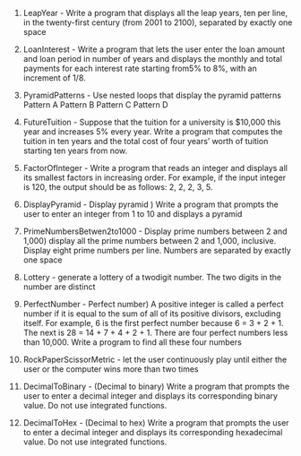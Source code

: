 1. LeapYear - Write a program that displays all the leap years, ten per line, in the twenty-first century (from 2001 to 2100), separated by exactly one space

2. LoanInterest - Write a program that lets the user enter the loan amount and loan period in number of years and displays the monthly and total payments for each interest rate starting from5% to 8%, with an increment of 1/8.

3. PyramidPatterns - Use nested loops that display the pyramid patterns Pattern A Pattern B Pattern C Pattern D

4. FutureTuition - Suppose that the tuition for a university is $10,000 this year and increases 5% every year. Write a program that
computes the tuition in ten years and the total cost of four years’ worth of tuition starting ten years from now.

5. FactorOfInteger - Write a program that reads an integer and displays all its smallest factors in increasing order. For example, if the input integer is 120, the output should be as follows: 2, 2, 2, 3, 5.

6. DisplayPyramid - Display pyramid ) Write a program that prompts the user to enter an integer from 1 to 10 and displays a pyramid

7. PrimeNumbersBetwen2to1000 - Display prime numbers between 2 and 1,000) display all the prime numbers between 2 and 1,000, inclusive. Display eight prime numbers per line. Numbers are separated by exactly one space

8. Lottery - generate a lottery of a twodigit number. The two digits in the number are distinct

9. PerfectNumber - Perfect number) A positive integer is called a perfect number if it is equal to the sum of all of its positive divisors, excluding itself. For example, 6 is the first perfect number because 6 = 3 + 2 + 1. The next is 28 = 14 + 7 + 4 + 2 + 1. There are four perfect numbers less than 10,000. Write a program to find all these four numbers

10. RockPaperScissorMetric - let the user continuously play until either the user or the computer wins more than two times

11. DecimalToBinary - (Decimal to binary) Write a program that prompts the user to enter a decimal integer and displays its corresponding binary value. Do not use integrated functions.

12. DecimalToHex - (Decimal to hex) Write a program that prompts the user to enter a decimal integer and displays its corresponding hexadecimal value. Do not use integrated functions.
